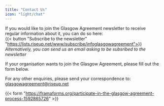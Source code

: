 ```yaml
---
title: "Contact Us"
icon: "light/chat"
---
```


If you would like to join the Glasgow Agreement newsletter to receive regular information about it, you can do so here:  
{{< button "Subscribe to the newsletter" "https://lists.riseup.net/www/subscribe/infoglasgowagreement">}}  
*Alternatively, you can send us an email asking to be subsribed to the newsletter*  

If your organisation wants to join the Glasgow Agreement, please fill out the form below.  

For any other enquiries, please send your correspondence to:  
glasgowagreement@riseup.net  

{{< form "https://framaforms.org/participate-in-the-glasgow-agreement-process-1592865726" >}}
